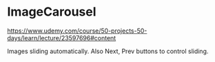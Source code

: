 # ImageCarousel

https://www.udemy.com/course/50-projects-50-days/learn/lecture/23597696#content

Images sliding automatically. Also Next, Prev buttons to control sliding.
